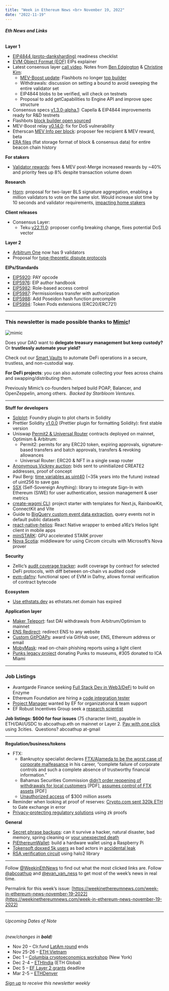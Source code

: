 ```yaml
---
title: "Week in Ethereum News <br> November 19, 2022"
date: "2022-11-19"
---
```


###### **Eth News and Links**

**Layer 1**

- [EIP4844 (proto-danksharding)](https://github.com/ethereum/pm/blob/master/Breakout-Room/4844-readiness-checklist.md) readiness checklist
- [EVM Object Format (EOF)](https://twitter.com/lightclients/status/1593270266909450241) EIPs explainer
- Latest consensus layer [call video](https://www.youtube.com/watch?v=IK1jNCQz5yk&t=120s). Notes from [Ben Edgington](https://hackmd.io/@benjaminion/rJBcqhXIo) & [Christine Kim](https://www.galaxy.com/research/insights/ethereum-consensus-layer-call-98/):
    - [MEV-Boost update](https://hackmd.io/kJQguDvTRXGY4qK0z_j1gA): Flashbots no longer [top builder](https://www.relayscan.io/)  
    - Withdrawals: discussion on setting a bound to avoid sweeping the entire validator set
    - EIP4844 blobs to be verified, will check on testnets
    - Proposal to add getCapabilities to Engine API and improve spec structure
- Consensus specs [v1.3.0-alpha.1](https://github.com/ethereum/consensus-specs/releases/tag/v1.3.0-alpha.1): Capella & EIP4844 improvements ready for R&D testnets
- Flashbots [block builder open sourced](https://writings.flashbots.net/open-sourcing-the-flashbots-builder/)
- MEV-Boost relay [v0.14.0](https://github.com/flashbots/mev-boost-relay/releases/tag/v0.14.0): fix for DoS vulnerability
- Etherscan [MEV Info per block](https://twitter.com/etherscan/status/1593204861969264640): proposer fee recipient & MEV reward, beta
- [ERA files](https://mainnet.era.nimbus.team/) (flat storage format of block & consensus data) for entire beacon chain history

**For stakers**

- [Validator rewards](https://mirror.xyz/ratedw3b.eth/b4Pw-ppAxhetrcl1nsCpHB3z8a5vMl161lUPvnWJzPs): fees & MEV post-Merge increased rewards by ~40% and priority fees up 8% despite transaction volume down

**Research**

- [Horn](https://ethresear.ch/t/horn-collecting-signatures-for-faster-finality/14219): proposal for two-layer BLS signature aggregation, enabling a million validators to vote on the same slot. Would increase slot time by 10 seconds and validator requirements, [impacting home stakers](https://twitter.com/technocrypto/status/1593258719105662976)

**Client releases**

- Consensus Layer:
    - Teku [v22.11.0](https://github.com/ConsenSys/teku/releases/tag/22.11.0): proposer config breaking change, fixes potential DoS vector

**Layer 2**

- [Arbitrum One](https://offchain.medium.com/arbitrum-decentralization-update-39f093768c42) now has 9 validators
- Proposal for [type-theoretic dispute protocols](https://ethresear.ch/t/type-theoretic-dispute-protocols/14213)

**EIPs/Standards**

- [EIP5920](https://github.com/ethereum/EIPs/pull/5920/files): PAY opcode
- [EIP5976](https://github.com/ethereum/EIPs/pull/5976/files): EIP author handbook
- [EIP5982](https://github.com/ethereum/EIPs/pull/5982/files): Role-based access control
- [EIP5987](https://github.com/ethereum/EIPs/pull/5987/files): Permissionless transfer with authorization
- [EIP5988](https://github.com/ethereum/EIPs/pull/5988/files): Add Poseidon hash function precompile
- [EIP5994](https://github.com/ethereum/EIPs/pull/6000/files): Token Pods extensions (ERC20/ERC721)

* * *

### **This newsletter is made possible thanks to** [**Mimic**](https://mimic.fi/)**!**

![mimic](https://weekinethereumnews.com/wp-content/uploads/2022/10/mimic-banner-1024x427.png)

Does your DAO want to **delegate treasury management but keep custody?** Or **trustlessly automate your yield?**

Check out our [Smart Vaults](https://medium.com/mimicfi/introducing-smart-vaults-3438bacc843d) to automate DeFi operations in a secure, trustless, and non-custodial way.

**For DeFi projects**: you can also automate collecting your fees across chains and swapping/distributing them.

Previously Mimic’s co-founders helped build POAP, Balancer, and OpenZeppelin, among others.  _Backed by Starbloom Ventures._

* * *

**Stuff for developers**

- [Solplot](https://github.com/0xClandestine/solplot#readme): Foundry plugin to plot charts in Solidity
- Prettier Solidity [v1.0.0](https://github.com/prettier-solidity/prettier-plugin-solidity/releases/tag/v1.0.0) (Prettier plugin for formatting Solidity): first stable version
- Uniswap [Permit2 & Universal Router](https://uniswap.org/blog/permit2-and-universal-router) contracts deployed on mainnet, Optimism & Arbitrum: 
    - Permit2: permits for any ERC20 token, expiring approvals, signature-based transfers and batch approvals, transfers & revoking allowances
    - Universal Router: ERC20 & NFT in a single swap router
- [Anonymous Vickrey auction](https://blog.aayushg.com/posts/vickrey/): bids sent to uninitialized CREATE2 addresses, proof of concept
- Paul Berg: [time variables as uint40](https://twitter.com/PaulRBerg/status/1591832937179250693) (~35k years into the future) instead of uint256 to save gas
- [SSX](https://blog.spruceid.com/announcing-ssx/) (Self-Sovereign Anything): library to integrate Sign-In with Ethereum (SIWE) for user authentication, session management & user metrics
- [create-wagmi CLI](https://wagmi.sh/docs/create-wagmi): project starter with templates for Next.js, RainbowKit, ConnectKit and Vite
- Guide to [BigQuery custom event data extraction](https://mirror.xyz/nick.eth/KVal7tob7sqZSss27rrFlIpu6i91TJYJJvBzf53kwhQ), query events not in default public datasets
- [react-native-helios](https://github.com/cawfree/react-native-helios#readme): React Native wrapper to embed a16z’s Helios light client in mobile apps
- [miniSTARK](https://github.com/andrewmilson/ministark#readme): GPU accelerated STARK prover
- [Nova Scotia](https://github.com/nalinbhardwaj/Nova-Scotia#readme): middleware for using Circom circuits with Microsoft’s Nova prover

**Security**

- Zellic’s [audit coverage tracker](https://www.zellic.io/blog/audit-drift): audit coverage by contract for selected DeFi protocols, with diff between on-chain vs audited code
- [evm-dafny](https://github.com/ConsenSys/evm-dafny#readme): functional spec of EVM in Dafny, allows formal verification of contract bytecode

**Ecosystem**

- [Use ethstats.dev](https://twitter.com/evan_van_ness/status/1593362389407338497) as ethstats.net domain has expired

**Application layer**

- [Maker Teleport](https://twitter.com/MakerDAO/status/1592537340131430400): fast DAI withdrawals from Arbitrum/Optimism to mainnet
- [ENS Redirect](https://twitter.com/ensredirect/status/1592842841633755136): redirect ENS to any website
- [Custom GitPOAPs](https://medium.com/gitpoap/introducing-custom-gitpoaps-64bbe4204511): award via GitHub user, ENS, Ethereum address or email
- [MobyMask](https://metamask.io/news/security/meta-mask-and-laconic-launch-moby-mask-light-client/): read on-chain phishing reports using a light client
- [Punks legacy project](https://www.businesswire.com/news/home/20221115005630/en/Yuga-Labs-Kicks-Off-First-of-Its-Kind-NFT-Museum-Donation-Initiative-Gifts-CryptoPunk-to-the-Institute-of-Contemporary-Art-Miami) donating Punks to museums, #305 donated to ICA Miami

* * *

### Job Listings

- Avantgarde Finance seeking [Full Stack Dev in Web3/DeFi](https://apply.workable.com/avantgarde-finance/j/3974DA97B8/) to build on Enzyme
- Ethereum Foundation are hiring a [code integration tester](https://jobs.lever.co/ethereumfoundation/6feeb8cb-bd05-4f24-9fda-9ba3be98e5a4)
- [Project Manager](https://jobs.lever.co/ethereumfoundation/d58c7609-667c-4aee-a2c8-e3d91b3c5554) wanted by EF for organizational & team support
- EF Robust Incentives Group seek a [research scientist](https://jobs.lever.co/ethereumfoundation/cd2382ec-abbd-493b-b942-b5e2a61a6c0a)

**Job listings: $600 for four issues** (75 character limit), payable in ETH/DAI/USDC to abcoathup.eth on mainnet or Layer 2. [Pay with one click](https://3cities.xyz/#/pay?c=H4sIAHqco2IAAyXOMU6EQBSA4atMqVbAgGjJuqzGmI3JrrHcDMODnQAz5L03ERsTLey9gtJop8bGUk-xt5HE4m-__A_vPbreEZRZjQAdWH58ZZeVJQLR7iAYQglFKeNYVipJ0mQR5EWYSpCRnB_F4fEijZPopJqFz5v-Z9xg3_-O1jHsTq8BGmGsyHkLCL4TS7ghce4KcWGIja1F5XDKozBEHkjs3aWJ0FuFSjOgaE1neP-jdbXRqs2IgNdGN4AvV6v5t-qct5zRzNRL3xWAZzCsGCf3LRgiqWV8GASfxKgY6ttLhGq6sBro_otdA_afygfdejLO0tM4qes_d-LI2xABAAA) using 3cities.  Questions? abcoathup at-gmail

* * *

**Regulation/business/tokens**

- FTX:  
    - Bankruptcy specialist declares [FTX/Alameda to be the worst case of corporate malfeasance](https://s3.documentcloud.org/documents/23310507/ftx-bankruptcy-filing-john-j-ray-iii.pdf) in his career, “complete failure of corporate controls and such a complete absence of trustworthy financial information.”
    - Bahamas Securities Commission [didn’t order reopening of withdrawals for local customers](https://www.scb.gov.bs/wp-content/uploads/2022/11/Securities-Commission-on-FTX-Bahamian-Withdrawals-111222.pdf) \[PDF\], [assumes control of FTX assets](https://www.scb.gov.bs/wp-content/uploads/2022/11/Media-Release-SCB-Assumes-Control-of-Assets-of-FTX-Digital-Markets-Ltd.pdf) \[PDF\]
    - [Unauthorized access](https://www.coindesk.com/business/2022/11/14/ftx-hacker-panicked-still-holds-339m-in-ether-cryptos-arkham-intelligence/) of $300 million assets
- Reminder when looking at proof of reserves: [Crypto.com sent 320k ETH](https://twitter.com/kris/status/1591605600638881792) to Gate exchange in error
- [Privacy-protecting regulatory solutions](https://a16zcrypto.com/privacy-protecting-regulatory-solutions-using-zero-knowledge-proofs-full-paper/) using zk proofs

**General**

- [Secret phrase backups](https://medium.com/@cozyfinance/how-safe-is-your-seed-phrase-5-question-quiz-9260aee39ba9): can it survive a hacker, natural disaster, bad memory, spring cleaning or [your unexpected death](https://twitter.com/brucefenton/status/1593069948523646978)
- [PiEthereumWallet](https://github.com/snarflakes/PiEthereumWallet#readme): build a hardware wallet using a Raspberry Pi
- [Tokensoft doxxed 5k users](https://twitter.com/cryptogle/status/1591542182346997767) as bad actors in [accidental leak](https://twitter.com/TokensoftInc/status/1592034770376339458)
- [RSA verification circuit](https://mirror.xyz/privacy-scaling-explorations.eth/mmkG4uB2PR_peGucULAa7zHag-jz1Y5biZH8W6K2LYM) using halo2 library

* * *

Follow [@WeekinEthNews](https://twitter.com/WeekInEthNews) to find out what the most clicked links are. Follow [@abcoathup](https://twitter.com/abcoathup) and [@evan\_van\_ness](https://twitter.com/evan_van_ness) to get most of the week’s news in real time.

Permalink for this week’s issue: [https://weekinethereumnews.com/week-in-ethereum-news-november-19-2022](https://weekinethereumnews.com/week-in-ethereum-news-november-19-2022)

* * *

###### Upcoming Dates of Note

_(new/changes in_ **_bold_**_)_

- Nov 20 – Clr.fund [LatAm round](https://ethcolombia.clr.fund/) ends
- Nov 25-26 – [ETH Vietnam](https://www.eth-vietnam.com/)
- Dec 1 – [Columbia cryptoeconomics workshop](https://bit.ly/columbiacryptoeconomics) (New York)
- Dec 2-4 – [ETHIndia](https://ethindia.co/) (ETH Global)
- Dec 5 – [EF Layer 2 grants](https://esp.ethereum.foundation/layer-2-grants) deadline
- Mar 2-5 – [ETHDenver](https://www.ethdenver.com/)

[_Sign up_](https://weekinethereum.substack.com/subscribe#about) _to receive this newsletter weekly_
